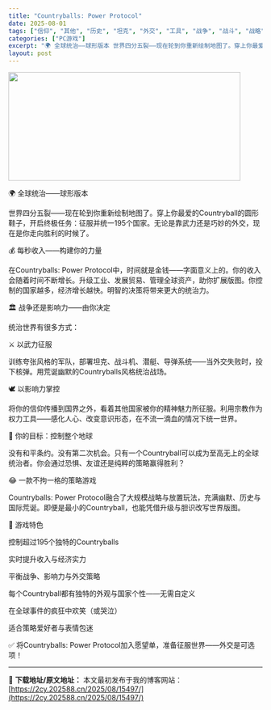 ```yaml
---
title: "Countryballs: Power Protocol"
date: 2025-08-01
tags: ["信仰", "其他", "历史", "坦克", "外交", "工具", "战争", "战斗", "战略", "爱好"]
categories: ["PC游戏"]
excerpt: "🌍 全球统治——球形版本 世界四分五裂——现在轮到你重新绘制地图了。穿上你最爱的Countryball的圆形鞋子，开启终极任务：征服并统一195个国家。无论是靠武力还是巧妙的外交，现在是你走向胜利的时候了。 💰 每秒收入——构建你的力量 在Countryballs: Power Protocol中，&hellip;"
layout: post
---
```


<img class="aligncenter size-full wp-image-15481" src="https://2cy.202588.cn/wp-content/uploads/2025/07/2025073111413076.webp" alt="" width="460" height="215" />

🌍 全球统治——球形版本

世界四分五裂——现在轮到你重新绘制地图了。穿上你最爱的Countryball的圆形鞋子，开启终极任务：征服并统一195个国家。无论是靠武力还是巧妙的外交，现在是你走向胜利的时候了。

💰 每秒收入——构建你的力量

在Countryballs: Power Protocol中，时间就是金钱——字面意义上的。你的收入会随着时间不断增长。升级工业、发展贸易、管理全球资产，助你扩展版图。你控制的国家越多，经济增长越快。明智的决策将带来更大的统治力。

🏛️ 战争还是影响力——由你决定

统治世界有很多方式：

⚔️ 以武力征服

训练夸张风格的军队，部署坦克、战斗机、潜艇、导弹系统——当外交失败时，投下核弹。用荒诞幽默的Countryballs风格统治战场。

🕊️ 以影响力掌控

将你的信仰传播到国界之外，看着其他国家被你的精神魅力所征服。利用宗教作为权力工具——感化人心、改变意识形态，在不流一滴血的情况下统一世界。

🎯 你的目标：控制整个地球

没有和平条约。没有第二次机会。只有一个Countryball可以成为至高无上的全球统治者。你会通过恐惧、友谊还是纯粹的策略赢得胜利？

😂 一款不拘一格的策略游戏

Countryballs: Power Protocol融合了大规模战略与放置玩法，充满幽默、历史与国际荒诞。即便是最小的Countryball，也能凭借升级与胆识改写世界版图。

🏁 游戏特色

控制超过195个独特的Countryballs

实时提升收入与经济实力

平衡战争、影响力与外交策略

每个Countryball都有独特的外观与国家个性——无需自定义

在全球事件的疯狂中欢笑（或哭泣）

适合策略爱好者与表情包迷

✅ 将Countryballs: Power Protocol加入愿望单，准备征服世界——外交是可选项！

---
📖 **下载地址/原文地址：** 本文最初发布于我的博客网站：[https://2cy.202588.cn/2025/08/15497/](https://2cy.202588.cn/2025/08/15497/)
